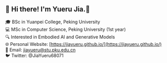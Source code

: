 ## 👋 Hi there! I'm Yueru Jia.👧

<!--
**jiayueru/jiayueru** is a ✨ _special_ ✨ repository because its `README.md` (this file) appears on your GitHub profile.

Here are some ideas to get you started:

- 🔭 I’m currently working on ...
- 🌱 I’m currently learning ...
- 👯 I’m looking to collaborate on ...
- 🤔 I’m looking for help with ...
- 💬 Ask me about ...
- 📫 How to reach me: ...
- 😄 Pronouns: ...
- ⚡ Fun fact: ...
-->

🎓 BSc in Yuanpei College, Peking University  
💻 MSc in Computer Science, Peking University (1st year)  
🔍 Interested in Embodied AI and Generative Models  
🌐 Personal Website: [https://jiayueru.github.io/](https://jiayueru.github.io/)  
📧 Email: jiayueru@stu.pku.edu.cn  
🐦 Twitter: @JiaYueru68071  

